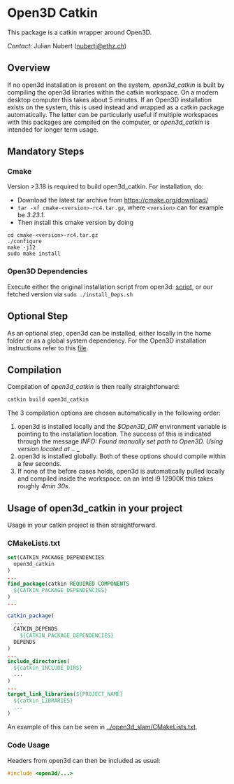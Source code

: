 # Open3D Catkin

This package is a catkin wrapper around Open3D.

*Contact:* Julian Nubert (nubertj@ethz.ch)

## Overview

If no open3d installation is present on the system, _open3d_catkin_ is built by compiling the open3d libraries within the catkin workspace. On a modern desktop computer this takes about 5 minutes. If an Open3D installation exists on the system, this is used instead and wrapped as a catkin package automatically. The latter can be particularly useful if multiple workspaces with this packages are compiled on the computer, or _open3d_catkin_ is intended for longer term usage.

## Mandatory Steps

### Cmake
Version >3.18 is required to build open3d_catkin.
For installation, do:
* Download the latest tar archive from https://cmake.org/download/
* ```tar -xf cmake-<version>-rc4.tar.gz```, where ```<version>``` can for example be _3.23.1_.
* Then install this cmake version by doing
```
cd cmake-<version>-rc4.tar.gz
./configure
make -j12
sudo make install
```

### Open3D Dependencies
Execute either the original installation script from open3d: 
[script](https://github.com/isl-org/Open3D/blob/v0.13.0/util/install_deps_ubuntu.sh),
or our fetched version via
```sudo ./install_Deps.sh```

## Optional Step
As an optional step, open3d can be installed, either locally in the home folder or as a global system dependency.
For the Open3D installation instructions refer to this [file](./install_open3d.md).

## Compilation
Compilation of _open3d_catkin_ is then really straightforward:
```bash
catkin build open3d_catkin
```
The 3 compilation options are chosen automatically in the following order:
1. open3d is installed locally and the _$Open3D_DIR_ environment variable is pointing to the installation location. The success of this is indicated through the message _INFO: Found manually set path to Open3D. Using version located at <location>._.
_
2. open3d is installed globally.
Both of these options should compile within a few seconds.
3. If none of the before cases holds, open3d is automatically pulled locally and compiled inside the workspace.  on an Intel i9 12900K this takes roughly _4min 30s_.

## Usage of open3d_catkin in your project
Usage in your catkin project is then straightforward.

### CMakeLists.txt
```cmake
set(CATKIN_PACKAGE_DEPENDENCIES
  open3d_catkin
)
...
find_package(catkin REQUIRED COMPONENTS
  ${CATKIN_PACKAGE_DEPENDENCIES}
)
...

catkin_package(
  ...
  CATKIN_DEPENDS
    ${CATKIN_PACKAGE_DEPENDENCIES}
  DEPENDS 
)
...
include_directories(
  ${catkin_INCLUDE_DIRS}
  ...
)
...
target_link_libraries(${PROJECT_NAME}
  ${catkin_LIBRARIES}
  ...
)

```

An example of this can be seen in [../open3d_slam/CMakeLists.txt](../open3d_slam/CMakeLists.txt).

### Code Usage
Headers from open3d can then be included as usual:
```cpp
#include <open3d/...>
```